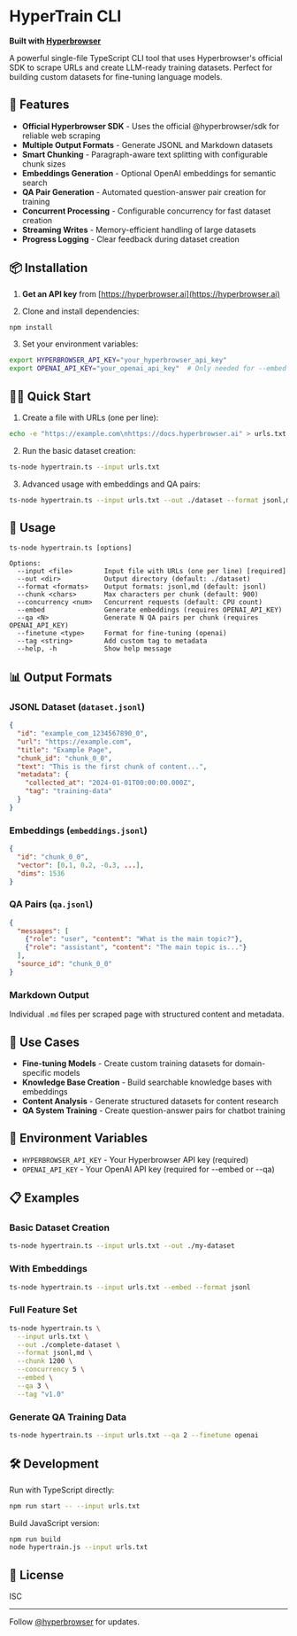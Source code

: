 # HyperTrain CLI

**Built with [Hyperbrowser](https://hyperbrowser.ai)**

A powerful single-file TypeScript CLI tool that uses Hyperbrowser's official SDK to scrape URLs and create LLM-ready training datasets. Perfect for building custom datasets for fine-tuning language models.

## 🚀 Features

- **Official Hyperbrowser SDK** - Uses the official @hyperbrowser/sdk for reliable web scraping
- **Multiple Output Formats** - Generate JSONL and Markdown datasets
- **Smart Chunking** - Paragraph-aware text splitting with configurable chunk sizes
- **Embeddings Generation** - Optional OpenAI embeddings for semantic search
- **QA Pair Generation** - Automated question-answer pair creation for training
- **Concurrent Processing** - Configurable concurrency for fast dataset creation
- **Streaming Writes** - Memory-efficient handling of large datasets
- **Progress Logging** - Clear feedback during dataset creation

## 📦 Installation

1. **Get an API key** from [https://hyperbrowser.ai](https://hyperbrowser.ai)

2. Clone and install dependencies:
```bash
npm install
```

3. Set your environment variables:
```bash
export HYPERBROWSER_API_KEY="your_hyperbrowser_api_key"
export OPENAI_API_KEY="your_openai_api_key"  # Only needed for --embed or --qa
```

## 🏃‍♂️ Quick Start

1. Create a file with URLs (one per line):
```bash
echo -e "https://example.com\nhttps://docs.hyperbrowser.ai" > urls.txt
```

2. Run the basic dataset creation:
```bash
ts-node hypertrain.ts --input urls.txt
```

3. Advanced usage with embeddings and QA pairs:
```bash
ts-node hypertrain.ts --input urls.txt --out ./dataset --format jsonl,md --embed --qa 2 --tag "training-data"
```

## 🔧 Usage

```
ts-node hypertrain.ts [options]

Options:
  --input <file>        Input file with URLs (one per line) [required]
  --out <dir>           Output directory (default: ./dataset)
  --format <formats>    Output formats: jsonl,md (default: jsonl)
  --chunk <chars>       Max characters per chunk (default: 900)
  --concurrency <num>   Concurrent requests (default: CPU count)
  --embed               Generate embeddings (requires OPENAI_API_KEY)
  --qa <N>              Generate N QA pairs per chunk (requires OPENAI_API_KEY)
  --finetune <type>     Format for fine-tuning (openai)
  --tag <string>        Add custom tag to metadata
  --help, -h            Show help message
```

## 📊 Output Formats

### JSONL Dataset (`dataset.jsonl`)
```json
{
  "id": "example_com_1234567890_0",
  "url": "https://example.com",
  "title": "Example Page",
  "chunk_id": "chunk_0_0", 
  "text": "This is the first chunk of content...",
  "metadata": {
    "collected_at": "2024-01-01T00:00:00.000Z",
    "tag": "training-data"
  }
}
```

### Embeddings (`embeddings.jsonl`)
```json
{
  "id": "chunk_0_0",
  "vector": [0.1, 0.2, -0.3, ...],
  "dims": 1536
}
```

### QA Pairs (`qa.jsonl`)
```json
{
  "messages": [
    {"role": "user", "content": "What is the main topic?"},
    {"role": "assistant", "content": "The main topic is..."}
  ],
  "source_id": "chunk_0_0"
}
```

### Markdown Output
Individual `.md` files per scraped page with structured content and metadata.

## 🎯 Use Cases

- **Fine-tuning Models** - Create custom training datasets for domain-specific models
- **Knowledge Base Creation** - Build searchable knowledge bases with embeddings
- **Content Analysis** - Generate structured datasets for content research
- **QA System Training** - Create question-answer pairs for chatbot training

## 🔐 Environment Variables

- `HYPERBROWSER_API_KEY` - Your Hyperbrowser API key (required)
- `OPENAI_API_KEY` - Your OpenAI API key (required for --embed or --qa)

## 📋 Examples

### Basic Dataset Creation
```bash
ts-node hypertrain.ts --input urls.txt --out ./my-dataset
```

### With Embeddings
```bash
ts-node hypertrain.ts --input urls.txt --embed --format jsonl
```

### Full Feature Set
```bash
ts-node hypertrain.ts \
  --input urls.txt \
  --out ./complete-dataset \
  --format jsonl,md \
  --chunk 1200 \
  --concurrency 5 \
  --embed \
  --qa 3 \
  --tag "v1.0"
```

### Generate QA Training Data
```bash
ts-node hypertrain.ts --input urls.txt --qa 2 --finetune openai
```

## 🛠️ Development

Run with TypeScript directly:
```bash
npm run start -- --input urls.txt
```

Build JavaScript version:
```bash
npm run build
node hypertrain.js --input urls.txt
```

## 📄 License

ISC

---

Follow [@hyperbrowser](https://x.com/hyperbrowser) for updates.
